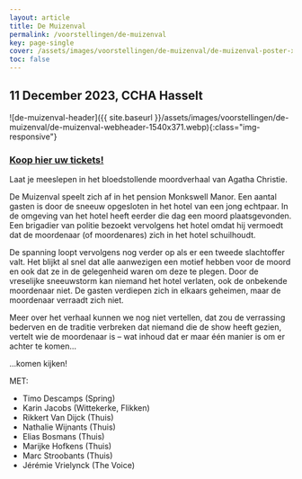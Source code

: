 ```yaml
---
layout: article
title: De Muizenval
permalink: /voorstellingen/de-muizenval
key: page-single
cover: /assets/images/voorstellingen/de-muizenval/de-muizenval-poster-xs.webp
toc: false
---
```


## 11 December 2023, CCHA Hasselt

<!--more-->

![de-muizenval-header]({{ site.baseurl }}/assets/images/voorstellingen/de-muizenval/de-muizenval-webheader-1540x371.webp){:class="img-responsive"}

### [Koop hier uw tickets!](https://tickets.roodfluweel.be/reprise/Show/SeatSelection/d3dbdd2c-7dda-4ac3-ab40-dc3960cd4642)

Laat je meeslepen in het bloedstollende moordverhaal van Agatha Christie.


De Muizenval speelt zich af in het pension Monkswell Manor. Een aantal gasten is door de sneeuw opgesloten in het hotel van een jong echtpaar. In de omgeving van het hotel heeft eerder die dag een moord plaatsgevonden. Een brigadier van politie bezoekt vervolgens het hotel omdat hij vermoedt dat de moordenaar (of moordenares) zich in het hotel schuilhoudt.

De spanning loopt vervolgens nog verder op als er een tweede slachtoffer valt. Het blijkt al snel dat alle aanwezigen een motief hebben voor de moord en ook dat ze in de gelegenheid waren om deze te plegen. Door de vreselijke sneeuwstorm kan niemand het hotel verlaten, ook de onbekende moordenaar niet. De gasten verdiepen zich in elkaars geheimen, maar de moordenaar verraadt zich niet.

Meer over het verhaal kunnen we nog niet vertellen, dat zou de verrassing bederven en de traditie verbreken dat niemand die de show heeft gezien, vertelt wie de moordenaar is – wat inhoud dat er maar één manier is om er achter te komen…

…komen kijken!

MET:
* Timo Descamps (Spring)
* Karin Jacobs (Wittekerke, Flikken)
* Rikkert Van Dijck (Thuis)
* Nathalie Wijnants (Thuis)
* Elias Bosmans (Thuis)
* Marijke Hofkens (Thuis)
* Marc Stroobants (Thuis)
* Jérémie Vrielynck (The Voice)
